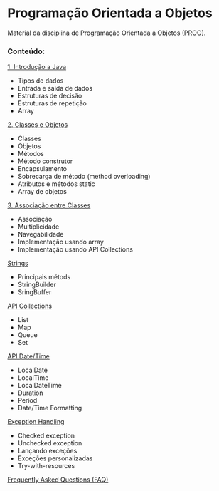 # Programação Orientada a Objetos 
Material da disciplina de Programação Orientada a Objetos (PROO).

### Conteúdo:
[1. Introdução a Java](https://github.com/pdalbem/POO/tree/main/1.%20Introdu%C3%A7%C3%A3o%20a%20Java)
* Tipos de dados
* Entrada e saída de dados
* Estruturas de decisão
* Estruturas de repetição
* Array

[2. Classes e Objetos](https://github.com/pdalbem/POO/tree/main/2.%20Classes%20e%20Objetos)
* Classes
* Objetos
* Métodos
* Método construtor
* Encapsulamento
* Sobrecarga de método (method overloading)
* Atributos e métodos static
* Array de objetos

[3. Associação entre Classes](https://github.com/pdalbem/POO/tree/main/3.%20Associa%C3%A7%C3%A3o%20entre%20Classes)
* Associação
* Multiplicidade
* Navegabilidade
* Implementação usando array
* Implementação usando API Collections

[Strings](https://github.com/pdalbem/POO/tree/main/Strings)
* Principais métods
* StringBuilder
* SringBuffer

[API Collections](https://github.com/pdalbem/POO/tree/main/Collections)
* List
* Map
* Queue
* Set

[API Date/Time](https://github.com/pdalbem/POO/tree/main/DateTime)
* LocalDate
* LocalTime
* LocalDateTime
* Duration
* Period
* Date/Time Formatting

[Exception Handling](https://github.com/pdalbem/POO/tree/main/Exceptions)
* Checked exception
* Unchecked exception
* Lançando exceções
* Exceções personalizadas
* Try-with-resources

[Frequently Asked Questions (FAQ)](FAQ.md)
